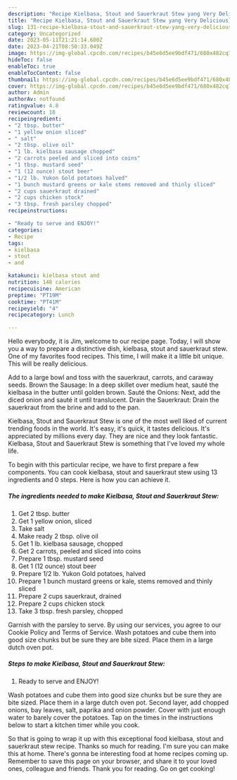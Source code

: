 ```yaml
---
description: "Recipe Kielbasa, Stout and Sauerkraut Stew yang Very Delicious}"
title: "Recipe Kielbasa, Stout and Sauerkraut Stew yang Very Delicious}"
slug: 131-recipe-kielbasa-stout-and-sauerkraut-stew-yang-very-delicious
category: Uncategorized
date: 2023-05-11T21:21:14.600Z
date: 2023-04-21T08:50:33.049Z
image: https://img-global.cpcdn.com/recipes/b45e6d5ee9bdf471/680x482cq70/kielbasa-stout-and-sauerkraut-stew-recipe-main-photo.jpg
hideToc: false
enableToc: true
enableTocContent: false
thumbnail: https://img-global.cpcdn.com/recipes/b45e6d5ee9bdf471/680x482cq70/kielbasa-stout-and-sauerkraut-stew-recipe-main-photo.jpg
cover: https://img-global.cpcdn.com/recipes/b45e6d5ee9bdf471/680x482cq70/kielbasa-stout-and-sauerkraut-stew-recipe-main-photo.jpg
author: Admin
authorAv: notfound
ratingvalue: 4.8
reviewcount: 18
recipeingredient:
- "2 tbsp. butter"
- "1 yellow onion sliced"
- " salt"
- "2 tbsp. olive oil"
- "1 lb. kielbasa sausage chopped"
- "2 carrots peeled and sliced into coins"
- "1 tbsp. mustard seed"
- "1 (12 ounce) stout beer"
- "1/2 lb. Yukon Gold potatoes halved"
- "1 bunch mustard greens or kale stems removed and thinly sliced"
- "2 cups sauerkraut drained"
- "2 cups chicken stock"
- "3 tbsp. fresh parsley chopped"
recipeinstructions:

- "Ready to serve and ENJOY!"
categories:
- Recipe
tags:
- kielbasa
- stout
- and

katakunci: kielbasa stout and 
nutrition: 148 calories
recipecuisine: American
preptime: "PT19M"
cooktime: "PT41M"
recipeyield: "4"
recipecategory: Lunch

---
```



Hello everybody, it is Jim, welcome to our recipe page. Today, I will show you a way to prepare a distinctive dish, kielbasa, stout and sauerkraut stew. One of my favorites food recipes. This time, I will make it a little bit unique. This will be really delicious.

Add to a large bowl and toss with the sauerkraut, carrots, and caraway seeds. Brown the Sausage: In a deep skillet over medium heat, sauté the kielbasa in the butter until golden brown. Sauté the Onions: Next, add the diced onion and sauté it until translucent. Drain the Sauerkraut: Drain the sauerkraut from the brine and add to the pan.

Kielbasa, Stout and Sauerkraut Stew is one of the most well liked of current trending foods in the world. It's easy, it's quick, it tastes delicious. It's appreciated by millions every day. They are nice and they look fantastic. Kielbasa, Stout and Sauerkraut Stew is something that I've loved my whole life.


To begin with this particular recipe, we have to first prepare a few components. You can cook kielbasa, stout and sauerkraut stew using 13 ingredients and 0 steps. Here is how you can achieve it.

<!--inarticleads1-->

##### The ingredients needed to make Kielbasa, Stout and Sauerkraut Stew:

1. Get 2 tbsp. butter
1. Get 1 yellow onion, sliced
1. Take  salt
1. Make ready 2 tbsp. olive oil
1. Get 1 lb. kielbasa sausage, chopped
1. Get 2 carrots, peeled and sliced into coins
1. Prepare 1 tbsp. mustard seed
1. Get 1 (12 ounce) stout beer
1. Prepare 1/2 lb. Yukon Gold potatoes, halved
1. Prepare 1 bunch mustard greens or kale, stems removed and thinly sliced
1. Prepare 2 cups sauerkraut, drained
1. Prepare 2 cups chicken stock
1. Take 3 tbsp. fresh parsley, chopped


Garnish with the parsley to serve. By using our services, you agree to our Cookie Policy and Terms of Service. Wash potatoes and cube them into good size chunks but be sure they are bite sized. Place them in a large dutch oven pot. 

<!--inarticleads2-->

##### Steps to make Kielbasa, Stout and Sauerkraut Stew:


1. Ready to serve and ENJOY!

Wash potatoes and cube them into good size chunks but be sure they are bite sized. Place them in a large dutch oven pot. Second layer, add chopped onions, bay leaves, salt, paprika and onion powder. Cover with just enough water to barely cover the potatoes. Tap on the times in the instructions below to start a kitchen timer while you cook. 

So that is going to wrap it up with this exceptional food kielbasa, stout and sauerkraut stew recipe. Thanks so much for reading. I'm sure you can make this at home. There's gonna be interesting food at home recipes coming up. Remember to save this page on your browser, and share it to your loved ones, colleague and friends. Thank you for reading. Go on get cooking!
